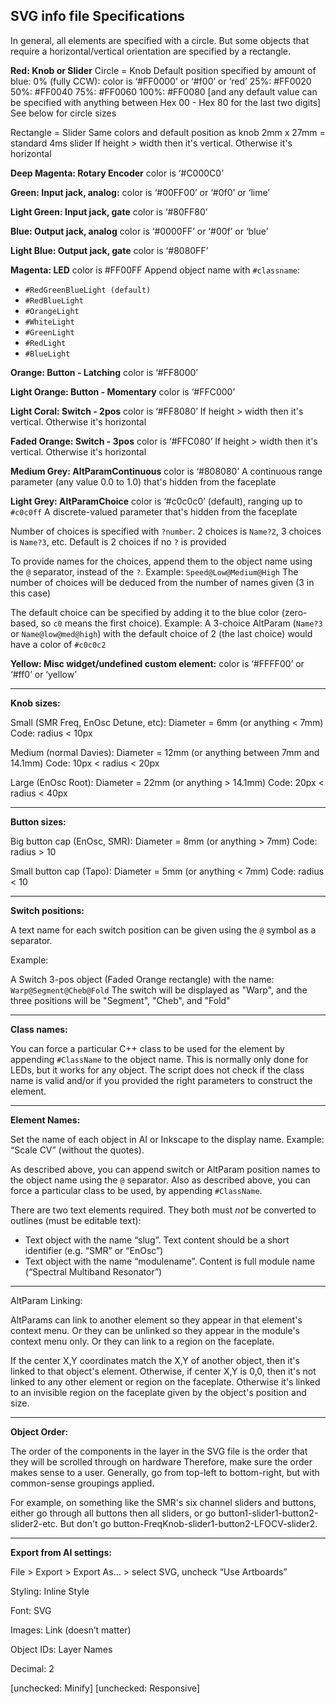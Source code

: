 SVG info file Specifications
----------------------------
In general, all elements are specified with a circle. But some objects that require a horizontal/vertical orientation are specified by a rectangle.


**Red: Knob or Slider**
Circle = Knob
Default position specified by amount of blue:
0% (fully CCW): color is ‘#FF0000’ or ‘#f00’ or ‘red’
25%: #FF0020
50%: #FF0040
75%: #FF0060
100%: #FF0080
[and any default value can be specified with anything between Hex 00 - Hex 80 for the last two digits]
See below for circle sizes

Rectangle = Slider
Same colors and default position as knob
2mm x 27mm = standard 4ms slider
If height > width then it's vertical. Otherwise it's horizontal

**Deep Magenta: Rotary Encoder**
color is ‘#C000C0’

**Green: Input jack, analog:**
color is ‘#00FF00’ or ‘#0f0’ or ‘lime’

**Light Green: Input jack, gate**
color is ‘#80FF80’

**Blue: Output jack, analog**
color is ‘#0000FF’ or ‘#00f’ or ‘blue’

**Light Blue: Output jack, gate**
color is ‘#8080FF’

**Magenta: LED**
color is #FF00FF
Append object name with `#classname`:

  - `#RedGreenBlueLight (default)`
  - `#RedBlueLight`
  - `#OrangeLight`
  - `#WhiteLight`
  - `#GreenLight`
  - `#RedLight`
  - `#BlueLight`

**Orange: Button - Latching**
color is ‘#FF8000’

**Light Orange: Button - Momentary**
color is ‘#FFC000’

**Light Coral: Switch - 2pos**
color is ‘#FF8080’
If height > width then it's vertical. Otherwise it's horizontal

**Faded Orange: Switch - 3pos**
color is ‘#FFC080’
If height > width then it's vertical. Otherwise it's horizontal

**Medium Grey: AltParamContinuous**
color is ‘#808080’
A continuous range parameter (any value 0.0 to 1.0) that's hidden from the faceplate

**Light Grey: AltParamChoice**
color is ‘#c0c0c0’ (default), ranging up to `#c0c0ff`
A discrete-valued parameter that's hidden from the faceplate

Number of choices is specified with `?number`. 
2 choices is `Name?2`, 3 choices is `Name?3`, etc.
Default is 2 choices if no `?` is provided

To provide names for the choices, append them to the object name using the `@` separator, instead of the `?`.
Example: `Speed@Low@Medium@High`
The number of choices will be deduced from the number of names given (3 in this case)

The default choice can be specified by adding it to the blue color (zero-based, so `c0` means the first choice).
Example: A 3-choice AltParam (`Name?3` or `Name@low@med@high`) with the default choice of 2 (the last choice) would have a color of `#c0c0c2` 

**Yellow: Misc widget/undefined custom element:**
color is ‘#FFFF00’ or ‘#ff0’ or ‘yellow’

-------------

**Knob sizes:**

Small (SMR Freq, EnOsc Detune, etc):
Diameter = 6mm
(or anything < 7mm)
Code: radius < 10px

Medium (normal Davies):
Diameter = 12mm
(or anything between 7mm and 14.1mm)
Code: 10px < radius < 20px

Large (EnOsc Root):
Diameter = 22mm
(or anything > 14.1mm)
Code: 20px < radius < 40px

----------

**Button sizes:**

Big button cap (EnOsc, SMR):
Diameter = 8mm
(or anything > 7mm)
Code: radius > 10

Small button cap (Tapo):
Diameter = 5mm
(or anything < 7mm)
Code: radius < 10

------------

**Switch positions:**

A text name for each switch position can be given using the `@` symbol as a separator.

Example:

A Switch 3-pos object (Faded Orange rectangle) with the name:
`Warp@Segment@Cheb@Fold`
The switch will be displayed as "Warp", and the three positions will be "Segment", "Cheb", and "Fold"


------------

**Class names:**

You can force a particular C++ class to be used for the element by appending `#ClassName` to the object name.
This is normally only done for LEDs, but it works for any object. The script does not check if the class name is 
valid and/or if you provided the right parameters to construct the element.

------------

**Element Names:**

Set the name of each object in AI or Inkscape to the display name.
Example: “Scale CV” (without the quotes).

As described above, you can append switch or AltParam position names to the object name using the `@` separator.
Also as described above, you can force a particular class to be used, by appending `#ClassName`.

There are two text elements required. They both must *not* be converted to outlines (must be editable text):
 
 - Text object with the name “slug”. Text content should be a short identifier (e.g. “SMR” or “EnOsc”)
 - Text object with the name “modulename”. Content is full module name (“Spectral Multiband Resonator”)

--------------

AltParam Linking:

AltParams can link to another element so they appear in that element's context menu.
Or they can be unlinked so they appear in the module's context menu only.
Or they can link to a region on the faceplate.

If the center X,Y coordinates match the X,Y of another object, then it's linked to that object's element.
Otherwise, if center X,Y is 0,0, then it's not linked to any other element or region on the faceplate.
Otherwise it's linked to an invisible region on the faceplate given by the object's position and size.

--------------

**Object Order:**

The order of the components in the layer in the SVG file is the order that they will be scrolled through on hardware 
Therefore, make sure the order makes sense to a user.
Generally, go from top-left to bottom-right, but with common-sense groupings applied.

For example, on something like the SMR's six channel sliders and buttons, either go through all buttons then all sliders,
or go button1-slider1-button2-slider2-etc. But don't go button-FreqKnob-slider1-button2-LFOCV-slider2.

------------

**Export from AI settings:**

File > Export > Export As… > select SVG, uncheck “Use Artboards”

Styling: Inline Style

Font: SVG

Images: Link (doesn’t matter)

Object IDs: Layer Names

Decimal: 2

[unchecked: Minify] [unchecked: Responsive] 
